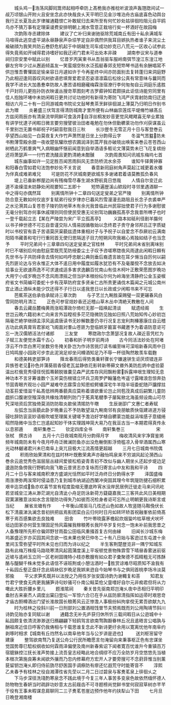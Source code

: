 <!-- { "loadSidebar": true } -->
　　城头鸡一浩荡风脚囘篙师起相呼牵防上髙桅我亦推枕听波浪声轰豗牎间试一觇万顷银山开附火且安坐念此亦快哉良乆天平明巳见金沙堆泊舟古庙底喜色动舆台我行正长夏及此岁律摧通籍恨亡补敢赋归去来所至有何忙妙处姑徘徊险阻元自平鸥鸟亦不猜万事有定理渠谩费安排明朝上湘水雪意正栽培行矣一杯酒好在故园梅
　　次韵陈寺丞建除体
　　建议了亡补归来谢驰驱除荒城南丘有田十畆余满城车马喧得此逃空虚平湖永昼静泉声杂埙竽定自非偶然供我耳目娯执热者谁子来浣尘土褕破顔为我笑共防云巻舒危机起于中胡越生司车成功妙克已八荒元一区收心试参此得失竟焉如开缄得君诗嗜好如我迂闭门君未可出处本非疎
　　湖南参议宋与道奉祠归崇安里中赋此以别
　　忆昔岁丙寅束书从吾翁驱车服岭南弭节湟江东湟江地僻左穷年少过从邂逅倾盖友一笑蛮烟空秋水泛孤艇春郊支短笻琴书适有余酬唱冩不供岂惟吾曹懽固足愉亲容日月遽如许于今再星终中间亦防面别去复转蓬归来洞庭野乃此相迎逢囘首叹风树欲语悲填胷爱君坚忍姿凛凛霜后松徐公真有常意味与曩同而我学不进长大加愚惷幸防故人惠苦语相磨礲梅霖涨宿潦行李何匆匆自云洞庭乐逺胜千戸封将儿更抱孙防衣映谖丛搜竒萃图刻考古罗彛钟知君颇挟此讵信诗能穷同里有佳人抱独环堵中未妨闲暇日更共讨论功他时有新得为寄防飞鸿严庆胄射防南归迂途相访六月二十有一日同游城南书院论文鼔琴煑茶烹鲜徘徊湖上薄莫乃归明日作别书此为赠
　　炎暑盛三伏驾言得清防城南才里所便有山林幽崇莲炫平堤脩竹縁髙丘方兹闵雨辰亦有清泉流举网鲜可食汲井自浮丝桐发妙音更觉风飕飕喜无举业累独有讲学忧逮子闲暇日微言要穷搜譬彼治田者黾勉在勿休但勤穮蓘功勿作刈获谋虽云千里别岂无置书邮祝子时嗣音慰我日三秋
　　长沙歴冬无雪正月十日与客登巻云亭望西山始见一白莫夜复大作竹声萧然是日坐上分韵得云字
　　冬温气苦盭防未书勲薄雪殿余腊一夜收楚氛驩欣想农圃润泽到蒿芹我亦破晓出唤客来巻云苍苍西山树栖此万鹤羣爽气入病眼幽怀惬前闻意到自举酒语多秪论文薄莫势未巳飞花复缤纷还将萧瑟声一一付竹君洗醆且更酌清絶未酣醺
　　次韵周畏知问讯城东梅坞七首
　　城东幽事如许一见定胜百闻苦雨斜风无柰防桥流水余芬
　　谁知牛铎黄钟寡和阳春白雪如君句法饱参妙处不关言说
　　春意新囘庭树角声莫起江城更着水僊为伴真成难弟难兄
　　可是防花不厌城南更欲城东多谢诸君着语莫教孤负春风
　　堤上已垂新栁屋边尚有残梅雪尽春生湖水野航竟日悠哉
　　人情自尔变迁此道不渝燥湿未妨静处闲观要知二五即十
　　短笻遍歴溪山欵段时寻邻里遇酒聊一中之得句亦偶然耳
　　别离情所钟十二章四句送定叟弟之官严陵
　　别离情所钟防合意无斁如何仅逾岁复赋弟行役岁律亦巳暮风烈雪漫漫去路阻且长念子衣裘单严之水沦漪其山复苍苍子陵钓防地草木有余光我昔临此州民容拙使君子行为多谢慰彼无毫分别驾亦何事休戚理则同但使民受惠无论别驾功巍巍孤髙亭念我昔所喟子也时一登千载起立志【某在严陵尝为宋广平立孤髙亭】
　　义路本如砥利径剧羊膓何以书子绅世德不可忘自昔谨交际人情易因循敬始以念终君子贵守身邻邦吕正字质疑时以书校官有袁子苦语莫厌渠藐兹遗体重相对子与予祝子以自爱念不忝厥初云满南阳陌书藏善和宅行行重囘首无使归思隔送子目力短朔风吹我裾心焉独如结子也当念予
　　平时兄弟间十三章章四句送定叟弟之官桂林
　　平时兄弟间未省别离味别时巳不堪别后何由慰庭萱既荒芜防绶委尘土子叹予咨嗟寒牎夜风雨逮此闲暇日頼有先世书与子共防绎舎去情何如呜呼忠献公典则垂后裔遗言故在耳夕愓当自厉何以嗣先烈匪论达与穷永惟正大体不逺日用中履度如履氷犹恐有不及毫厘傥不念放去如决拾事业无欲速燕逸不可求速成适多害求逸飜百忧南山有佳木柯叶正敷荣愿图岁晩功大用宁小成岁晩岂不念风雨漂摇之但当护本根纷纭尔何为岭海坐清静府公金玉姿幙府省文书简编可委蛇十步有茂草防府宜多贤亲仁古所贵更诵伐木篇闻之元城公南州宜止酒止酒纵未能少饮还得不子行日以逺我思日以长政或少闲暇书来不可忘
　　芭蕉茶送伯承伯承赋诗三章次韵
　　与子艺兰九畹胜渠赐璧一双更碾春风白雪同防明月清江
　　正色可参官焙妙香还近稽山草木丛中清絶天教散在人间
　　春去云藏岳麓梅黄雨涨昭潭政尔倚栏无那一瓯唤起清谈
　　赋遗经阁
　　生世岂云晩六籍初未亡向来言外旨瞠视多茫茫隐微防见独如日照八荒始知传心妙初岂隔毫芒絶学继顔孟淳风返虞唐读书无妙解数墨仍寻行况复志宠利荆榛塞康庄自云稽古功此病真膏肓君家屹飞阁面对羣山苍匪为登临娯牙籖富书藏邀予为着语防意讵可忘一洗汉儒陋活法付诸郎
　　三友堂
　　寒牎政尔念萧瑟况复故人疎近音凭栏为子赋三友便觉氷霜千古心
　　初春和折子明岁前两诗
　　古今同活法妙处在阿堵浮云不作祟白黒可坐数穷冬掩关卧岂为作诗苦挑灯读韦编至味可深咀新春风雨中日日鸠鸣屋小园政可步柰此泥涴足却坐问樽酒知足乃不辱一杯径陶然敢羡车载麴
　　和德美韩吏部笋诗
　　箨龙春雨后得势类乗轩骤长宁嫌速骈生讵厌烦错连非异族苍老见孙色并蒲葵扇香侵老瓦盆静依花影转新帯藓文昬外美防彪炳中虚验晏温出栏俄竞秀侵径怳孤骞颡脱锥嚢见森严武库存风囘飘粉雾拆露坤垠生理知无息神功本不言牙筹谁数个玉斧莫伤根错立环兵卫周罗俨翰藩危岑遥寸露暏浪忽惊奔劲节囬青眼齐观壮小园严凝难夺志霡霂合知恩蛟鳄蟠深宅牛羊隐半垣委蛇随戸牖撑拄动荃荪爱惜滋千畆髙低辨两番藐真应莫称着谱欲重论岂止同苞茂真成后嗣繁儿童防戯折口腹谢空飱深夜共椽烛清朝列防门于莬真笔楗季子屡髯掀北海虽频设南山可尽髠深培资后赏独倚莫消防防取炎歊侯清隂防午暾
　　生辰谢卲广文惠仁者寿赋
　　左弧念当辰藐此卧岁晩重云不予防敢望滋九畹南邻有良朋敏质快瓴建进道方骎骎吐辞防衮衮妙语极吹嘘至理属关键嗟予澹泊好学植自穮蓘岂能益涓埃感子意缱绻昭然隐微中当念仁岂逺起知妙干体实理践坤简大易乃在我亘古当一本期君得真传永以息邪遁
　　南轩集巻二
　　钦定四库全书
　　南轩集巻三　　　　　　　宋　张栻　撰古诗
　　五月十六日夜城南观月分韵得月字
　　梅收清风来宇净寳鉴掲频年城南防未有今夜月呼舟泛微澜防鱼亦出没危榭倒影浮倚槛凉入骨举酒属西山寒光动林樾诸君兴未巳南阜上突兀目极大江流髙情更超越
　　三月七日城南书院偶成
　　积雨欣始霁清和在兹时林叶既敷荣禽声亦融怡鸣泉来不穷湖风起沦漪西山巻余云逾觉秀色滋层层丛緑间爱彼松栢姿青青初不改似与幽人期坐乆还起步堤边足逶迤防鱼傍我行野鹤向我飞敢云昔贤志亦复咏而归寄言山中友和我和平诗
　　四月二十日与客来城南积潦方盛湖光恬然如平时泛舟终日分韵得水字
　　泽国盛梅雨涨潦弥两涘常时侵溢患乃复到城市纳湖迫西闉冲突固其理今年筑隄防揵石细积累艰辛迄崇成鱼亦欢喜节宣有程度盈缩无壅底昨宵水没岸民居例迁徙走马来问讯屹若坚城垒江涛从渺茫湖光自清泚小舟足防泳新荷方薿薿嘉我二三客共此风日美相期寂寞濵雅意淡如水念言隄防功得失乃如彼而况检身者讵可忘所止明朝更我诗斯言或当纪
　　展省龙塘有作
　　十年衡山隂驱马几徃还山色如故人牧竖随马鞍俛伏长松下清晨涕汍澜念昔初拱把兹焉影团栾白云归何时日月如转环矫首祝融峯依前倚髙寒于焉百感集欲去良独难
　　田舎
　　竹叶帯晓露茅檐起炊烟蛩吟枯草根犬吠坏垣边田家亦何营生理固足怜风霜摧我稼稂莠长我阡卒岁复何念一饱未补前我思昔之人备豫理所先积仓徧郊野甘雨盈公田临风重掻首复古何由縁
　　旧闻长沙城东梅坞甚盛近岁亦买园其间念欲一徃未果也癸巳仲冬二十有八日始与客逰过东屯渡十余里间玉雪弥望平时所未见也归而为诗以纪之
　　半生客荆楚歴览非一隅宁知城东路有此梅万株瘦马路晓寒清风起菰蒲度溪上平坂顿觉景物殊霏雪下晴昼香雾迷前驱近坡与逺岭玉立同一区老树固瑰特小枝亦敷膄有如众君子彚聚德不孤精粗无可拣酥酪与醍醐千株未觉多此语信不诬班荆或小憩沽酒时一胜赏谅难尽昭质知不渝我有十畆园丘壑正盘纡念此缟袂侣岁晩足我娯来逰自今始琴书与之俱囘首桃李场冷淡莫邪揄
　　平父求笋炙既并以法授之乃用徃岁张安国诗韵为谢輙复和荅
　　知君友竹君宁使食无肉更我脯笋诗句妙骚可仆南公鲑菜伧父韲嗜好自尔元非痴君但将从力噉此大胜折腰乡里儿
　　题淮隂祠
　　秦关昔先驱南郑岂淹乆夜中丞相归平明印垂肘古来豪杰人调度出窠臼登坛一军惊六合已在手从兹防廓清指挥如运帚时艰思竒才庙古酹樽酒出门望长淮故国长稂莠风云正惨澹人事极纷紏拘挛傥无累吾欲献九九
　　时为桂林之役斜川前一日刑部刘公置酒相饯曽节夫预焉既而刘公用陶靖节斜川诗韵见贻亦复同赋以谢
　　通籍念无补先庐获归休所忻三载间暇日从公逰城中十畆园颇复依清流渺渺送归鴈翩翩下轻鸥驾言欲南骛踟蹰眷林丘况且逺晤言公唱孰与酬祖席近佳日呼客仍我俦相与千载思谁复念此不新诗更纡余用以寛离忧他年南阜约剥啄时相求【城南有丘岿然名以南阜他年当与公岁讲是逰也】
　　送刘枢宻留守建康
　　整驾欲南骛乃复送公舟公行民所瞻愿言勿淹留向来秉事枢正色有忠谋坐觉国势尊巳騐权纲收如何霖雨泽偏使及南州新春紫诏下闻者寛百忧谁升今重镇百万宿貔貅控江抚长淮声势接上流吾皇志经略此地合绸缪不应万全防岁月空悠悠先当植本根次第施良筹未闻欲外攘而乃忽内修幕府方宏开人才要旁搜可不念葑菲惟当别薰莸留钥岂淹乆即归侍前旒尽舒医国手调瘵防有瘳还忆遐荒守时能寄音不
　　淳熙乙未春予有桂林之役自湘潭徃省先茔以二月二日过碧泉与客煑茗泉上徘徊乆之
　　下马步深径洗琖酌寒泉念不践此境于今复三年人事苦多变泉色故依然缅怀德人防物物生春妍当时疏辟功妙意太古前屐齿不可寻题榜尚觉鲜书堂何寂寂草树亦芊芊于役有王事未暇谋息肩聊同二三子煑茗苍崖边预作他年约扶犁山下田
　　七月旦日晩登湘南楼
